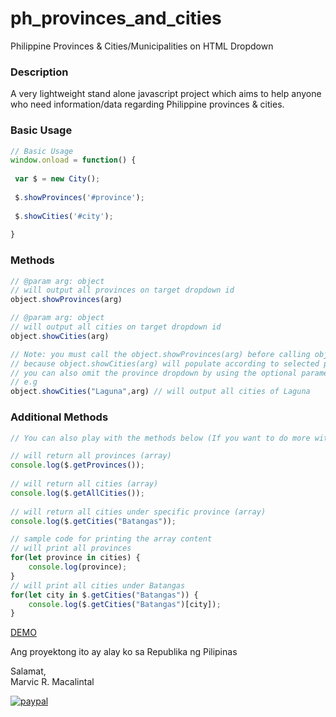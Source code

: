 # ph_provinces_and_cities
Philippine Provinces &amp; Cities/Municipalities on HTML Dropdown

### Description
A very lightweight stand alone javascript project which aims to help anyone who need information/data regarding Philippine provinces & cities. 

### Basic Usage
```javascript
// Basic Usage
window.onload = function() {
	
 var $ = new City();
 
 $.showProvinces('#province');
 
 $.showCities('#city');	
 
}
```
### Methods
```javascript
// @param arg: object
// will output all provinces on target dropdown id 
object.showProvinces(arg) 
```
```javascript
// @param arg: object
// will output all cities on target dropdown id 
object.showCities(arg) 

// Note: you must call the object.showProvinces(arg) before calling object.showCities(arg) 
// because object.showCities(arg) will populate according to selected province from province dropdown
// you can also omit the province dropdown by using the optional parameter of showCities 
// e.g 
object.showCities("Laguna",arg) // will output all cities of Laguna

```
### Additional Methods 
```javascript
// You can also play with the methods below (If you want to do more with the given data)

// will return all provinces (array)
console.log($.getProvinces());
	
// will return all cities (array)
console.log($.getAllCities());
	
// will return all cities under specific province (array)
console.log($.getCities("Batangas"));

// sample code for printing the array content
// will print all provinces
for(let province in cities) {
    console.log(province);
}
// will print all cities under Batangas
for(let city in $.getCities("Batangas")) {
    console.log($.getCities("Batangas")[city]);
}
```
[DEMO](https://www.marvicrm.com/scripts/ph_provinces_and_cities/demo.php)

Ang proyektong ito ay alay ko sa Republika ng Pilipinas

Salamat,<br>
Marvic R. Macalintal


[![paypal](https://www.paypalobjects.com/en_US/i/btn/btn_donateCC_LG.gif)](https://www.paypal.com/cgi-bin/webscr?cmd=_s-xclick&hosted_button_id=XM7R9M2J6BTF2)

